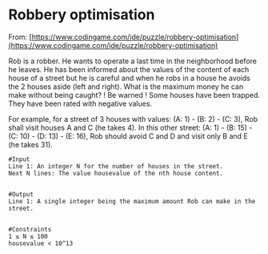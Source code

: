 # Robbery optimisation

From: [https://www.codingame.com/ide/puzzle/robbery-optimisation](https://www.codingame.com/ide/puzzle/robbery-optimisation)

Rob is a robber. He wants to operate a last time in the neighborhood before he leaves.
He has been informed about the values of the content of each house of a street but he is careful and when he robs in a house he avoids the 2 houses aside (left and right).
What is the maximum money he can make without being caught?
! Be warned ! Some houses have been trapped. They have been rated with negative values.

For example, for a street of 3 houses with values: (A: 1) - (B: 2) - (C: 3), Rob shall visit houses A and C (he takes 4).
In this other street: (A: 1) - (B: 15) - (C: 10) - (D: 13) - (E: 16), Rob should avoid C and D and visit only B and E (he takes 31).

```
#Input
Line 1: An integer N for the number of houses in the street.
Next N lines: The value housevalue of the nth house content.


#Output
Line 1: A single integer being the maximum amount Rob can make in the street.


#Constraints
1 ≤ N ≤ 100
housevalue < 10^13
```